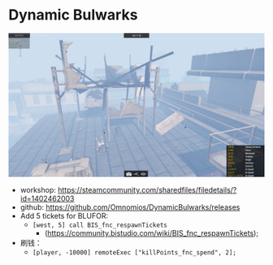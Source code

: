 Dynamic Bulwarks
================

![screenshot](./20220505001053_1.jpg)

* workshop: https://steamcommunity.com/sharedfiles/filedetails/?id=1402462003
* github: https://github.com/Omnomios/DynamicBulwarks/releases
* Add 5 tickets for BLUFOR:
  * `[west, 5] call BIS_fnc_respawnTickets`
    - (https://community.bistudio.com/wiki/BIS_fnc_respawnTickets);
* 刷钱：
  * `[player, -10000] remoteExec ["killPoints_fnc_spend", 2];`
